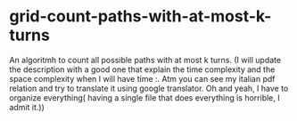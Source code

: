 # grid-count-paths-with-at-most-k-turns
An algoritmh to count all possible paths with at most k turns.
(I will update the description with a good one that explain the time complexity and 
the space complexity when I will have time :\. Atm you can see my italian pdf relation and
try to translate it using google translator. Oh and yeah, I have to organize everything(
having a single file that does everything is horrible, I admit it.))
